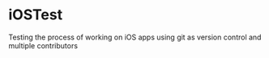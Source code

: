 iOSTest
=======

Testing the process of working on iOS apps using git as version control and multiple contributors